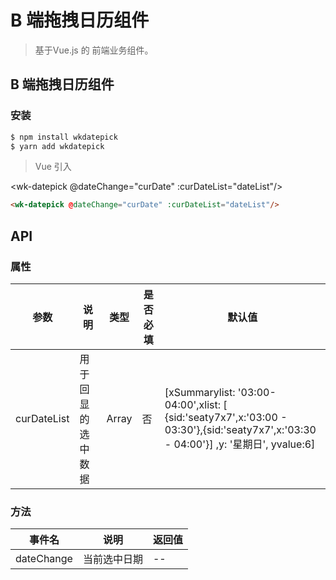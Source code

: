 # B 端拖拽日历组件
> 基于Vue.js 的 前端业务组件。

## B 端拖拽日历组件

### 安装

``` bash
$ npm install wkdatepick
$ yarn add wkdatepick
```

> Vue 引入

<wk-datepick @dateChange="curDate" :curDateList="dateList"/>

```` html
<wk-datepick @dateChange="curDate" :curDateList="dateList"/>
````

## API

### 属性

|参数|说明|类型|是否必填|默认值|
|---|----|---|-------|-----|
|curDateList|用于回显的选中数据|Array|否|\[xSummarylist: \'03:00-04:00',xlist: \[ {sid:'seaty7x7',x:'03:00 - 03:30'},{sid:'seaty7x7',x:'03:30 - 04:00'}] ,y: '星期日', yvalue:6\]|


### 方法

|事件名|说明|返回值|
|---|------|-----|
|dateChange|当前选中日期|--|


<script>
import WkDatepick from './Datepick';

export default {
  data() {
    return {
       dateList: [
               {
                 xSummarylist:"03:00-06:00",
                 xlist:[
                   {
                     sid: 'seaty7x7',
                     x: "03:00 - 03:30"
                   },
                   {
                     sid: 'seaty7x8',
                     x: "03:30 - 04:00"
                   },
                   {
                     sid: 'seaty7x9',
                     x: "04:00 - 04:30"
                   },
                   {
                     sid: 'seaty7x10',
                     x: "04:30 - 05:00"
                   },
                   {
                     sid: 'seaty7x11',
                     x: "05:00 - 05:30"
                   },
                   {
                     sid: 'seaty7x12',
                     x: "06:30 - 06:00"
                   }
                 ],
                 y: '星期日',
                 yvalue:6
               },
               {
                 xSummarylist:"03:00-06:00",
                 xlist:[
                   {
                     sid: 'seaty6x7',
                     x: "03:00 - 03:30"
                   },
                   {
                     sid: 'seaty6x8',
                     x: "03:30 - 04:00"
                   },
                   {
                     sid: 'seaty6x9',
                     x: "04:00 - 04:30"
                   },
                   {
                     sid: 'seaty6x10',
                     x: "04:30 - 05:00"
                   },
                   {
                     sid: 'seaty6x11',
                     x: "05:00 - 05:30"
                   },
                   {
                     sid: 'seaty6x12',
                     x: "06:30 - 06:00"
                   }
                 ],
                 y: '星期六',
                 yvalue:5
               }
             ]
    };
  },
  methods:{
    curDate(val) {
      console.log('curDate',val)
    },
  },
  beforeCreate() {

  },
  components: {
    WkDatepick,
  },
}
</script>
<style lang="less" scope>
@import 'assets/style/datepick.less';
</style>
